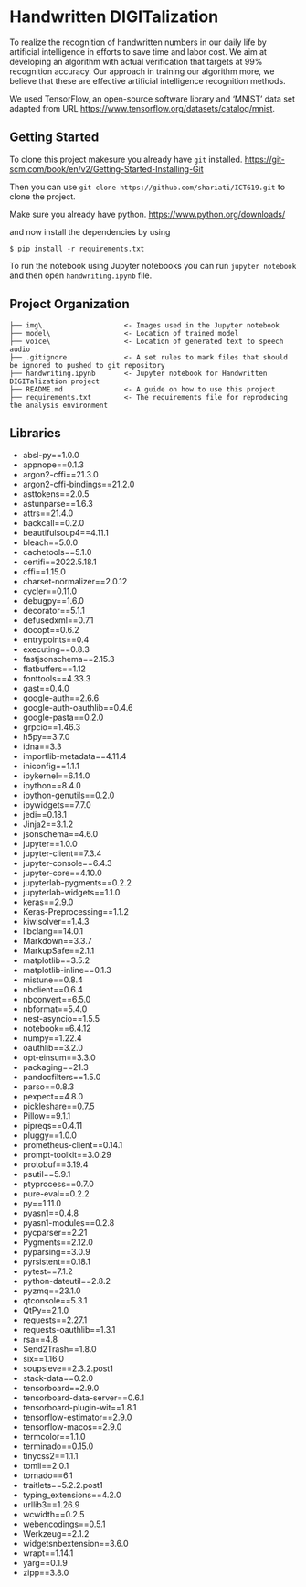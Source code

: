 # Handwritten DIGITalization
To realize the recognition of handwritten numbers in our daily life by artificial intelligence in efforts to save time and labor cost. We aim at developing an algorithm with actual verification that targets at 99% recognition accuracy. Our approach in training our algorithm more, we believe that these are effective artificial intelligence recognition methods.  

We used TensorFlow, an open-source software library and ‘MNIST’ data set adapted from URL https://www.tensorflow.org/datasets/catalog/mnist.   

## Getting Started
To clone this project makesure you already have `git` installed.
https://git-scm.com/book/en/v2/Getting-Started-Installing-Git

Then you can use `git clone https://github.com/shariati/ICT619.git` to clone the project.

Make sure you already have python.
https://www.python.org/downloads/

and now install the dependencies by using
```
$ pip install -r requirements.txt
```

To run the notebook using Jupyter notebooks you can run `jupyter notebook` and then open `handwriting.ipynb` file.

## Project Organization

```
├── img\                    <- Images used in the Jupyter notebook
├── model\                  <- Location of trained model
├── voice\                  <- Location of generated text to speech audio
├── .gitignore              <- A set rules to mark files that should be ignored to pushed to git repository
├── handwriting.ipynb       <- Jupyter notebook for Handwritten DIGITalization project
├── README.md               <- A guide on how to use this project
├── requirements.txt        <- The requirements file for reproducing the analysis environment
```

## Libraries
- absl-py==1.0.0
- appnope==0.1.3
- argon2-cffi==21.3.0
- argon2-cffi-bindings==21.2.0
- asttokens==2.0.5
- astunparse==1.6.3
- attrs==21.4.0
- backcall==0.2.0
- beautifulsoup4==4.11.1
- bleach==5.0.0
- cachetools==5.1.0
- certifi==2022.5.18.1
- cffi==1.15.0
- charset-normalizer==2.0.12
- cycler==0.11.0
- debugpy==1.6.0
- decorator==5.1.1
- defusedxml==0.7.1
- docopt==0.6.2
- entrypoints==0.4
- executing==0.8.3
- fastjsonschema==2.15.3
- flatbuffers==1.12
- fonttools==4.33.3
- gast==0.4.0
- google-auth==2.6.6
- google-auth-oauthlib==0.4.6
- google-pasta==0.2.0
- grpcio==1.46.3
- h5py==3.7.0
- idna==3.3
- importlib-metadata==4.11.4
- iniconfig==1.1.1
- ipykernel==6.14.0
- ipython==8.4.0
- ipython-genutils==0.2.0
- ipywidgets==7.7.0
- jedi==0.18.1
- Jinja2==3.1.2
- jsonschema==4.6.0
- jupyter==1.0.0
- jupyter-client==7.3.4
- jupyter-console==6.4.3
- jupyter-core==4.10.0
- jupyterlab-pygments==0.2.2
- jupyterlab-widgets==1.1.0
- keras==2.9.0
- Keras-Preprocessing==1.1.2
- kiwisolver==1.4.3
- libclang==14.0.1
- Markdown==3.3.7
- MarkupSafe==2.1.1
- matplotlib==3.5.2
- matplotlib-inline==0.1.3
- mistune==0.8.4
- nbclient==0.6.4
- nbconvert==6.5.0
- nbformat==5.4.0
- nest-asyncio==1.5.5
- notebook==6.4.12
- numpy==1.22.4
- oauthlib==3.2.0
- opt-einsum==3.3.0
- packaging==21.3
- pandocfilters==1.5.0
- parso==0.8.3
- pexpect==4.8.0
- pickleshare==0.7.5
- Pillow==9.1.1
- pipreqs==0.4.11
- pluggy==1.0.0
- prometheus-client==0.14.1
- prompt-toolkit==3.0.29
- protobuf==3.19.4
- psutil==5.9.1
- ptyprocess==0.7.0
- pure-eval==0.2.2
- py==1.11.0
- pyasn1==0.4.8
- pyasn1-modules==0.2.8
- pycparser==2.21
- Pygments==2.12.0
- pyparsing==3.0.9
- pyrsistent==0.18.1
- pytest==7.1.2
- python-dateutil==2.8.2
- pyzmq==23.1.0
- qtconsole==5.3.1
- QtPy==2.1.0
- requests==2.27.1
- requests-oauthlib==1.3.1
- rsa==4.8
- Send2Trash==1.8.0
- six==1.16.0
- soupsieve==2.3.2.post1
- stack-data==0.2.0
- tensorboard==2.9.0
- tensorboard-data-server==0.6.1
- tensorboard-plugin-wit==1.8.1
- tensorflow-estimator==2.9.0
- tensorflow-macos==2.9.0
- termcolor==1.1.0
- terminado==0.15.0
- tinycss2==1.1.1
- tomli==2.0.1
- tornado==6.1
- traitlets==5.2.2.post1
- typing_extensions==4.2.0
- urllib3==1.26.9
- wcwidth==0.2.5
- webencodings==0.5.1
- Werkzeug==2.1.2
- widgetsnbextension==3.6.0
- wrapt==1.14.1
- yarg==0.1.9
- zipp==3.8.0
